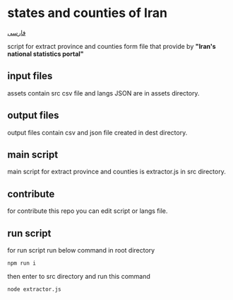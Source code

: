 # states and counties of Iran

[فارسی](README_fa.md)

script for extract province and counties form file that provide by **"Iran's national statistics portal"**

## input files

assets contain src csv file and langs JSON are in assets directory.

## output files

output files contain csv and json file created in dest directory.

## main script

main script for extract province and counties is extractor.js in src directory.

## contribute

for contribute this repo you can edit script or langs file.

## run script

for run script run below command in root directory

`npm run i`

then enter to src directory and run this command

`node extractor.js`